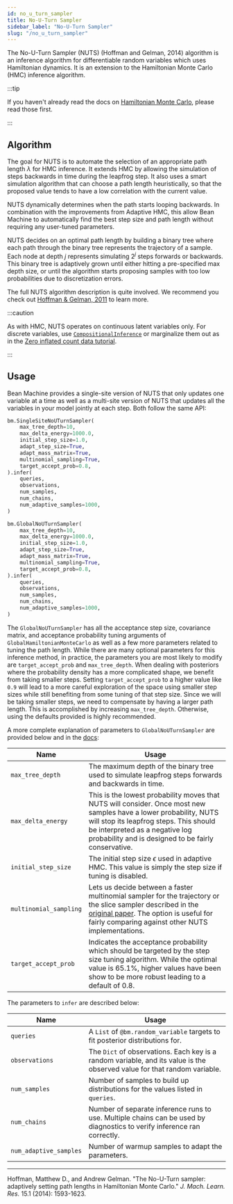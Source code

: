 ```yaml
---
id: no_u_turn_sampler
title: No-U-Turn Sampler
sidebar_label: "No-U-Turn Sampler"
slug: "/no_u_turn_sampler"
---
```


The No-U-Turn Sampler (NUTS) (Hoffman and Gelman, 2014) algorithm is an inference algorithm for differentiable random variables which uses Hamiltonian dynamics. It is an extension to the Hamiltonian Monte Carlo (HMC) inference algorithm.

:::tip

If you haven't already read the docs on [Hamiltonian Monte Carlo](hamiltonian_monte_carlo.md), please read those first.

:::

## Algorithm

The goal for NUTS is to automate the selection of an appropriate path length $\lambda$ for HMC inference. It extends HMC by allowing the simulation of steps backwards in time during the leapfrog step. It also uses a smart simulation algorithm that can choose a path length heuristically, so that the proposed value tends to have a low correlation with the current value.

NUTS dynamically determines when the path starts looping backwards. In combination with the improvements from Adaptive HMC, this allow Bean Machine to automatically find the best step size and path length without requiring any user-tuned parameters.

NUTS decides on an optimal path length by building a binary tree where each path through the binary tree represents the trajectory of a sample. Each node at depth $j$ represents simulating $2^j$ steps forwards or backwards. This binary tree is adaptively grown until either hitting a pre-specified max depth size, or until the algorithm starts proposing samples with too low probabilities due to discretization errors.

The full NUTS algorithm description is quite involved. We recommend you check out [Hoffman & Gelman, 2011](https://arxiv.org/pdf/1111.4246.pdf) to learn more.

:::caution

As with HMC, NUTS operates on continuous latent variables only. For discrete variables, use [`CompositionalInference`](../custom_inference/compositional_inference.md) or marginalize them out as in the [Zero inflated count data tutorial](../overview/tutorials/Zero_inflated_count_data/ZeroInflatedCountData).

:::

## Usage

Bean Machine provides a single-site version of NUTS that only updates one variable at a time
as well as a multi-site version of NUTS that updates all the variables in your model jointly at each step. Both follow the same API:

```py
bm.SingleSiteNoUTurnSampler(
    max_tree_depth=10,
    max_delta_energy=1000.0,
    initial_step_size=1.0,
    adapt_step_size=True,
    adapt_mass_matrix=True,
    multinomial_sampling=True,
    target_accept_prob=0.8,
).infer(
    queries,
    observations,
    num_samples,
    num_chains,
    num_adaptive_samples=1000,
)

bm.GlobalNoUTurnSampler(
    max_tree_depth=10,
    max_delta_energy=1000.0,
    initial_step_size=1.0,
    adapt_step_size=True,
    adapt_mass_matrix=True,
    multinomial_sampling=True,
    target_accept_prob=0.8,
).infer(
    queries,
    observations,
    num_samples,
    num_chains,
    num_adaptive_samples=1000,
)
```

The `GlobalNoUTurnSampler` has all the acceptance step size, covariance matrix, and acceptance probability tuning arguments of `GlobalHamiltonianMonteCarlo` as well as a few more parameters related to tuning the path length. While there are many optional parameters for this inference method, in practice, the parameters you are most likely to modify are `target_accept_prob` and `max_tree_depth`. When dealing with posteriors where the probability density has a more complicated shape, we benefit from taking smaller steps. Setting `target_accept_prob` to a higher value like `0.9` will lead to a more careful exploration of the space using smaller step sizes while still benefiting from some tuning of that step size. Since we will be taking smaller steps, we need to compensate by having a larger path length. This is accomplished by increasing `max_tree_depth`. Otherwise, using the defaults provided is highly recommended.

A more complete explanation of parameters to `GlobalNoUTurnSampler` are provided below and in the [docs](https://beanmachine.org/api/beanmachine.ppl.html?highlight=nouturnsampler#beanmachine.ppl.GlobalNoUTurnSampler):

| Name                   | Usage                                                                                                                                                                                                                                                |
| ---------------------- | ---------------------------------------------------------------------------------------------------------------------------------------------------------------------------------------------------------------------------------------------------- |
| `max_tree_depth`       | The maximum depth of the binary tree used to simulate leapfrog steps forwards and backwards in time.                                                                                                                                                 |
| `max_delta_energy`     | This is the lowest probability moves that NUTS will consider. Once most new samples have a lower probability, NUTS will stop its leapfrog steps. This should be interpreted as a negative log probability and is designed to be fairly conservative. |
| `initial_step_size`    | The initial step size $\epsilon$ used in adaptive HMC. This value is simply the step size if tuning is disabled.                                                                                                                                     |
| `multinomial_sampling` | Lets us decide between a faster multinomial sampler for the trajectory or the slice sampler described in the [original paper](https://arxiv.org/pdf/1111.4246.pdf). The option is useful for fairly comparing against other NUTS implementations.    |
| `target_accept_prob`   | Indicates the acceptance probability which should be targeted by the step size tuning algorithm. While the optimal value is 65.1%, higher values have been show to be more robust leading to a default of 0.8.                                       |

The parameters to `infer` are described below:

| Name                   | Usage                                                                                                                    |
| ---------------------- | ------------------------------------------------------------------------------------------------------------------------ |
| `queries`              | A `List` of `@bm.random_variable` targets to fit posterior distributions for.                                            |
| `observations`         | The `Dict` of observations. Each key is a random variable, and its value is the observed value for that random variable. |
| `num_samples`          | Number of samples to build up distributions for the values listed in `queries`.                                          |
| `num_chains`           | Number of separate inference runs to use. Multiple chains can be used by diagnostics to verify inference ran correctly.  |
| `num_adaptive_samples` | Number of warmup samples to adapt the parameters.                                                                        |

---

Hoffman, Matthew D., and Andrew Gelman. "The No-U-Turn sampler: adaptively setting path lengths in Hamiltonian Monte Carlo." _J. Mach. Learn. Res._ 15.1 (2014): 1593-1623.
